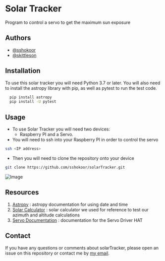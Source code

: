 
# Solar Tracker

Program to control a servo to get the maximum sun exposure


## Authors


- [@sshokoor](https://www.github.com/sshokoor)
- [@skittleson](https://www.github.com/skittleson)


## Installation

To use this solar tracker you will need Python 3.7 or later. You will also need to install the astropy library with pip, as well as pytest to run the test code. 

```bash
  pip install astropy
  pip install -U pytest
```
    
## Usage
- To use Solar Tracker you will need two devices:
    - Raspberry PI and a Servo. 
- You will need to ssh into your Raspberry PI in order to control the servo
```bash
ssh <IP address>
```
- Then you will need to clone the repository onto your device 
```bash
git clone https://github.com/sshokoor/solarTracker.git
```

![Image](servo.png)
## Resources
1. [Astropy](https://docs.astropy.org/en/stable/time/index.html) : astropy documentation for using date and time 
2. [Solar Calculator](https://gml.noaa.gov/grad/solcalc/azel.html) : solar calculator we used for reference to test our azimuth and altitude calculations
3. [Servo Documentation](https://www.waveshare.com/wiki/Servo_Driver_HAT) : documentation for the Servo Driver HAT

## Contact
If you have any questions or comments about solarTracker, please open an issue on this repository or contact me by [my email](sarahshokoor@gmail.com).
